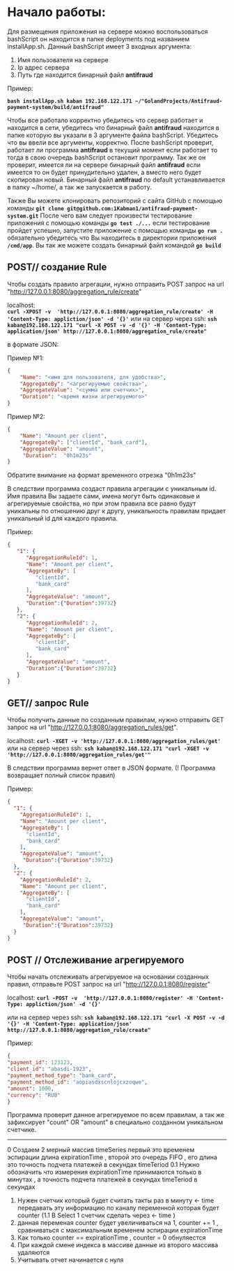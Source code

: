 #  Начало работы:
Для размещения приложения на сервере можно воспользоваться bashScript он находится в папке deployments под названием 
installApp.sh. Данный bashScript имеет 3 входных аргумента:
1. Имя пользователя на сервере <name>
2. Ip адрес сервера <ip>
3. Путь где находится бинарный файл **antifraud** <patch> 

Пример:

**`bash installApp.sh kaban 192.168.122.171 ~/"GolandProjects/Antifraud-payment-system/build/antifraud"`**

Чтобы все работало корректно убедитесь что сервер работает и находится в сети, убедитесь что бинарный файл **antifraud**
находится в папке которую вы указали в 3 аргументе файла bashScript. Убедитесь что вы ввели все аргументы, корректно.
После bashScript проверит, работает ли программа **antifraud** в текущий момент если работает то тогда в свою очередь
bashScript остановит программу. Так же он проверит, имеется ли на сервере бинарный файл **antifraud** если имеется то он
будет принудительно удален, а вместо него будет скопирован новый. Бинарный файл **antifraud** по default устанавливается
 в папку ~/home/<UserName>, а так же запускается в работу.


Также Вы можете клонировать репозиторий с сайта GitHub с помощью команды 
**`git clone git@github.com:1Kabman1/antifraud-payment-system.git`**
После чего вам следует произвести тестирование приложения с помощью команды **`go test ./...`** если тестирование
пройдет успешно, запустите приложение с помощью команды **`go run .`** обязательно убедитесь что Вы находитесь в 
директории приложения **`/cmd/app`**. Вы так же можете создать бинарный файл командой **`go build`**

## POST// создание  Rule
Чтобы создать правило агрегации, нужно отправить POST запрос на url "http://127.0.0.1:8080/aggregation_rule/create"
    
   localhost:    
   **`curl -XPOST -v  'http://127.0.0.1:8080/aggregation_rule/create' -H 'Content-Type: appliction/json' -d '{}'`**
   или на сервер через  ssh:
   **`ssh kaban@192.168.122.171 "curl -X POST -v -d '{}' -H 'Content-Type: application/json'
   http://127.0.0.1:8080/aggregation_rule/create"
   `**


в формате JSON:

Пример №1:
```json
{
    "Name": "<имя для пользователя, для удобства>",
    "AggregateBy": "<агрегируемые свойства>",
    "AggregateValue": "<сумма или счетчик>",
    "Duration": "<время жизни агрегируемого>"
}
```
Пример №2:

```json
{
    "Name": "Amount per client",
    "AggregateBy": ["clientId", "bank_card"],
    "AggregateValue": "amount",
     "Duration":  "0h1m23s" 
} 
```

Обратите внимание на формат временного отрезка "0h1m23s"

В следствии программа создаст правила агрегации с уникальным id. Имя правила Вы задаете сами, имена могут быть 
одинаковые и агрегируемые свойства, но при этом правила все равно будут уникальны по отношению друг к другу, 
уникальность правилам придает уникальный id для каждого правила. 

Пример:
```json
{
   "1": {
      "AggregationRuleId": 1,
      "Name": "Amount per client",
      "AggregateBy": [
         "clientId",
         "bank_card"
      ],
      "AggregateValue": "amount",
      "Duration":{"Duration":39732}
   },
   "2": {
      "AggregationRuleId": 2,
      "Name": "Amount per client",
      "AggregateBy": [
         "clientId",
         "bank_card"
      ],
      "AggregateValue": "amount",
      "Duration":{"Duration":39732}
   }
}
```

## GET// запрос Rule 
Чтобы получить данные по созданным правилам, нужно отправить GET запрос на 
url "http://127.0.0.1:8080/aggregation_rules/get".

localhost:
**`curl -XGET -v 'http://127.0.0.1:8080/aggregation_rules/get'`**
или на сервер через  ssh:
**`ssh kaban@192.168.122.171 "curl -XGET -v 'http://127.0.0.1:8080/aggregation_rules/get'"`**

В следствии программа вернет ответ в JSON формате. (! Программа возвращает полный список правил)

Пример:

```json
{
  "1": {
    "AggregationRuleId": 1,
    "Name": "Amount per client",
    "AggregateBy": [
      "clientId",
      "bank_card"
    ],
    "AggregateValue": "amount",
     "Duration":{"Duration":39732}
  },
  "2": {
    "AggregationRuleId": 2,
    "Name": "Amount per client",
    "AggregateBy": [
      "clientId",
      "bank_card"
    ],
    "AggregateValue": "amount",
     "Duration":{"Duration":39732}
  }
}
```

## POST // Отслеживание агрегируемого  

Чтобы начать отслеживать агрегируемое на основании созданных правил, отправьте POST запрос на 
url "http://127.0.0.1:8080/register"

localhost:
**`curl -POST -v  'http://127.0.0.1:8080/register' -H 'Content-Type: appliction/json' -d '{}'`**

или на сервер через  ssh:
**`ssh kaban@192.168.122.171 "curl -X POST -v -d '{}' -H 'Content-Type: application/json'
http://127.0.0.1:8080/aggregation_rule/create"`**


Пример:

```json
{
"payment_id": 123123,
"client_id": "abasdi-1923",
"payment_method_type": "bank_card",
"payment_method_id": "aopiasdxscnlojcxzoqwe",
"amount": 1000,
"currency": "RUB"
}
```

Программа проверит данное агрегируемое по всем правилам, а так же зафиксирует "count" OR "amount" в специально созданном
уникальном счетчике.
 
---------------------------------
0  Создаем 2 мерный массив timeSeries  первый это временем эспирации длина expirationTime , второй это очередь  FIFO , его длина 
   это точность  подчета платежей в секундах timeTeriod
0.1 Нужно обозначить что измерения  expirationTime принимаются  только в минутах , а точность  подчета платежей в секундах timeTeriod в секундах
1. Нужен счетчик который будет считать такты раз в минуту <- time передавать эту информацию по каналу переменной которая
   будет counter (1.1 В Select  1 счетчик сделать через  <- time  )
2. данная переменая counter будет увеличиваться на  1, counter += 1 , сравниваться с максимальным временем эспирации expirationTime 
3. Как только counter == expirationTime , counter = 0 обнуляестся 
4.  При каждой смене индекса в массиве данные из второго  массива удаляются 
5.  Учитывать отчет начинается с нуля
   

